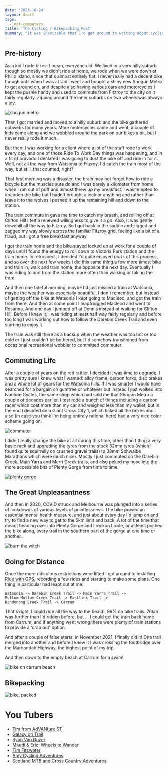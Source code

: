 ```yaml
---
date: '2023-10-24'
layout: draft
tags:
  - not-computers
title: 'The Cycling / Bikepacking Post'
summary: "It was inevitable that I'd get around to writing about cycling / bikepacking eventually ..."
---
```


## Pre-history

As a kid I rode bikes.  I mean, everyone did.  We lived in a very hilly suburb though so mostly
we didn't ride at home, we rode when we were down at Philip Island, since that's almost entirely
flat.  I never really had a decent bike though until when I was at Uni I went and bought a shiny
new Shogun Metro to get around on, and despite also having various cars and motorcycles I kept
the pushie handy and used to commute from Fitzroy to the city on it fairly regularly.  Zipping
around the inner suburbs on two wheels was always a joy.

![shogun metro](img/20201004_175948.jpg)

Then I got married and moved to a hilly suburb and the bike gathered cobwebs for many years.
More motorcycles came and went, a couple of kids came along and we wobbled around the park on
our bikes a bit, but I never really rode it much.

But then: I was working for a client where a lot of the staff rode to work every day, and one
of those Ride To Work Day things was happening, and in a fit of bravado I declared I was going
to dust the bike off and ride in for it.  Well, not all the way from Watsonia to Fitzroy, I'd
catch the train most of the way, but still, that counted, right?

That first morning was a disaster, the brain may not forget how to ride a bicycle but the 
muscles sure do and I was barely a kilometer from home when I ran out of puff and almost threw
up my breakfast. I was tempted to abandon the bike but I hadn't brought a lock or anything
and rather than leave it to the wolves I pushed it up the remaining hill and down to the station.

The train commute in gave me time to catch my breath, and rolling off at Clifton Hill I felt a
renewed willingness to give it a go.  Also, it was gently downhill all the way to Fitzroy.
So I got back in the saddle and zigged and zagged my way slowly across the familiar Fitzroy grid,
feeling like a bit of a fraud, but I got a free breakfast anyway.

I got the train home and the bike stayed locked up at work for a couple of days until I found
the energy to roll down to Victoria Park station and the train home.  In retrospect, I decided I'd
quite enjoyed *parts* of this process, and so over the next few weeks I did this same thing a
few more times: bike and train in, walk and train home, the opposite the next day.  Eventually I
was riding to and from the station more often than walking or taking the tram.

And then one fateful morning, maybe I'd just missed a train at Watsonia, maybe the weather was
especially beautiful, I don't remember, but instead of getting off the bike at Watsonia I kept 
going to Macleod, and got the train from there.  And then at some point I leapfrogged 
Macleod and went to Rosanna.  And one day I jumped off at Dennis instead of waiting for Clifton
Hill.  Before I knew it, I was riding at least half way fairly regularly and before too
long I was working out how to follow the Darebin Creek Trail and even starting to enjoy it.

The train was still there as a backup when the weather was too hot or too cold or I just 
couldn't be bothered, but I'd somehow transitioned from occasional recreational wobbler to 
committed commuter.

## Commuting Life

After a couple of years on the red rattler, I decided it was time to upgrade.  I was pretty 
sure I knew what I wanted: alloy frame, carbon forks, disc brakes and a whole lot of gears 
for the Watsonia hills.  If I was smarter I would have searched for a bargain on gumtree or
whatever but instead I just walked into Ivanhoe Cycles, the same shop which had sold me that
Shogun Metro a couple of decades earlier.  I test rode a bunch of things including a carbon
racer which cost more than my car and weighed less than my wallet, but in the end I decided
on a Giant Cross City 1, which ticked all the boxes and also (in case you think I'm being
entirely rational here) had a very nice color scheme going on.

![commuter](img/20191018_215627.jpg)

I didn't really change the bike at all during this time, other than fitting a very
basic rack and upgrading the tyres from the stock 32mm tyres (which I found quite
squirrelly on crushed gravel trails) to 38mm Schwalbe Marathons
which were much nicer.  Mostly I just commuted on the Darebin Creek, Main Yarra and
Merri Creek trails, and also poked my nose into the more accessible bits of
Plenty Gorge from time to time.

![plenty gorge](img/20191026_104118.jpg)

## The Great Unpleasantness

And then in 2020, COVID struck and Melbourne was plunged into a series of lockdowns
of various levels of pointlessness.  The bike proved an essential mental health
measure, and just about every day I'd jump on and try to find a new way to get to
the 5km limit and back.  A lot of the time that meant heading over into 
Plenty Gorge and I reckon I rode, or at least pushed the bike along, every trail 
in the southern part of the gorge at one time or another.

![burn the witch](img/20210120_112148.jpg)

## Going for Distance

Once the more ridiculous restrictions were lifted I got around to installing
[Ride with GPS](https://ridewithgps.com/), recording a few rides and starting
to make some plans.  One thing in particular had leapt out at me: 

    Watsonia -> Darebin Creek Trail -> Main Yarra Trail ->
    Mullum Mullum Creek Trail -> Eastlink Trail ->
    Dandenong Creek Trail -> Carrum

That's right, I could ride all the way to the beach, 99% on bike trails.
76km was further than I'd ridden before, but ... I could get the train back
home from Carrum, and if anything went wrong there were plenty of train
stations to provide a 'crap out' option.

And after a couple of false starts, in November 2021, I finally did it!
One trail merged into another and before I knew it I was crossing the 
footbridge over the Maroondah Highway, the highest point of my trip.

And then down to the empty beach at Carrum for a swim!  

![bike on carrum beach](img/IMG_20211123_154135315.jpg)

## Bikepacking

![bike, packed](img/IMG_20231021_132051991.jpg)

# You Tubers

* [Tim from AdVANture ST](https://www.youtube.com/@advanturest)
* [Galaxy on Trail](https://www.youtube.com/@galaxyontrail)
* [Ryan Van Duzer](https://www.youtube.com/@duzer)
* [Maudi & Eric: Wheels to Wander](https://www.youtube.com/@WheelstoWander)
* [Tim Fitzwater](https://www.youtube.com/@TimFitzwater)
* [Amy Cycling Adventures](https://www.youtube.com/@amy.cycling.adventures)
* [Scotland MTB and Cross Country Adventures](https://www.youtube.com/@scotlandmtbandcrosscountry8367)

